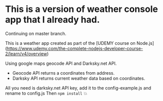 # **This is a version of weather console app that I already had.**

Continuing on master branch.

This is a weather app created as part of the [UDEMY course on Node.js] (https://www.udemy.com/the-complete-nodejs-developer-course-2/learn/v4/overview)

Using google maps geocode API and Darksky.net API.

 - Geocode API returns a coordinates from address.
 - Darksky API returns current weather data based on coordinates.


All you need is darksky.net API key, add it to the config-example.js and rename to config.js
Then `npm install`
:boom:
